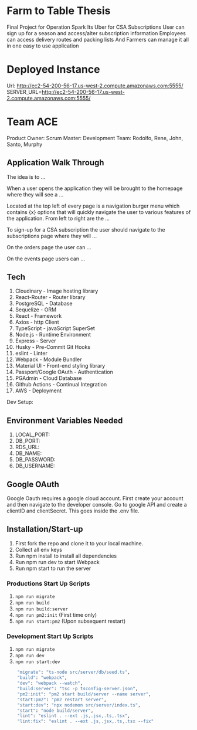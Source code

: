# Farm to Table Thesis
Final Project for Operation Spark
Its Uber for CSA Subscriptions
User can sign up for a season and access/alter subscription information
Employees can access delivery routes and packing lists
And Farmers can manage it all in one easy to use application

# Deployed Instance
Url: http://ec2-54-200-56-17.us-west-2.compute.amazonaws.com:5555/
SERVER_URL=http://ec2-54-200-56-17.us-west-2.compute.amazonaws.com:5555/

# Team ACE
Product Owner:
Scrum Master:
Development Team: Rodolfo, Rene, John, Santo, Murphy

## Application Walk Through

The idea is to ...

When a user opens the application they will be brought to the homepage where they will see a ...

Located at the top left of every page is a navigation burger menu which contains {x} options that will quickly navigate the user to various features of the application. From left to right are the ...

To sign-up for a CSA subscription the user should navigate to the subscriptions page where they will ...

On the orders page the user can ...

On the events page users can ...


## Tech
1. Cloudinary - Image hosting library
2. React-Router - Router library
3. PostgreSQL - Database
4. Sequelize - ORM
5. React - Framework
6. Axios - http Client
7. TypeScript - javaScript SuperSet
8. Node.js - Runtime Environment
9. Express - Server
10. Husky - Pre-Commit Git Hooks
11. eslint - Linter
12. Webpack - Module Bundler
13. Material UI - Front-end styling library
14. Passport/Google OAuth - Authentication
15. PGAdmin - Cloud Database
16. Github Actions - Continual Integration
17. AWS - Deployment


Dev Setup:
## Environment Variables Needed
1. LOCAL_PORT:
2. DB_PORT:
3. RDS_URL:
4. DB_NAME:
5. DB_PASSWORD:
6. DB_USERNAME:

## Google OAuth
Google Oauth requires a google cloud account. First create your account and then navigate to the developer console. Go to google API and create a clientID and clientSecret. This goes inside the .env file.

## Installation/Start-up
1. First fork the repo and clone it to your local machine.
2. Collect all env keys
3. Run npm install to install all dependencies
4. Run npm run dev to start Webpack
5. Run npm start to run the server

### Productions Start Up Scripts
1. `npm run migrate`
2. `npm run build`
3. `npm run build:server`
4. `npm run pm2:init` (First time only)
5. `npm run start:pm2` (Upon subsequent restart)

### Development Start Up Scripts
1. `npm run migrate`
2. `npm run dev`
3. `npm run start:dev`

```sh
    "migrate": "ts-node src/server/db/seed.ts",
    "build": "webpack",
    "dev": "webpack --watch",
    "build:server": "tsc -p tsconfig-server.json",
    "pm2:init": "pm2 start build/server --name server",
    "start:pm2": "pm2 restart server",
    "start:dev": "npx nodemon src/server/index.ts",
    "start": "node build/server",
    "lint": "eslint . --ext .js,.jsx,.ts,.tsx",
    "lint:fix": "eslint . --ext .js,.jsx,.ts,.tsx --fix"
```
